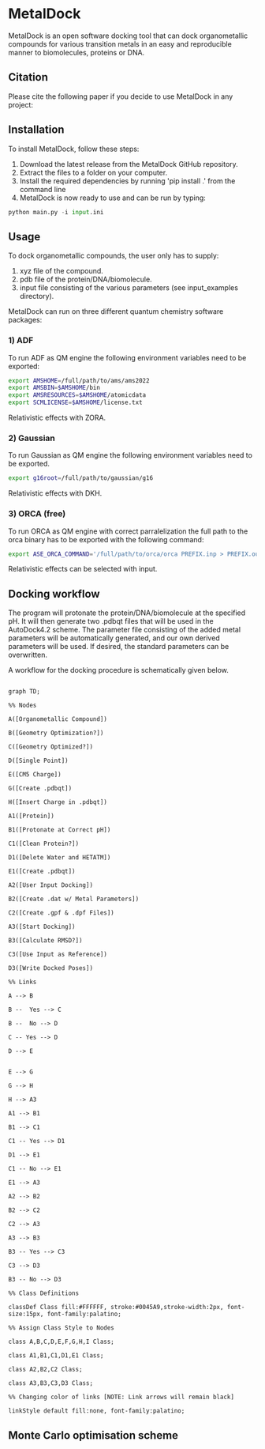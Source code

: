 
# MetalDock 

MetalDock is an open software docking tool that can dock organometallic compounds for various transition metals in an easy and reproducible manner to biomolecules, proteins or DNA.

## Citation

Please cite the following paper if you decide to use MetalDock in any project:


## Installation

To install MetalDock, follow these steps:

1. Download the latest release from the MetalDock GitHub repository.
2. Extract the files to a folder on your computer.
3. Install the required dependencies by running 'pip install .' from the command line
4. MetalDock is now ready to use and can be run by typing:
```python
python main.py -i input.ini 
```

## Usage
To dock organometallic compounds, the user only has to supply:
1) xyz file of the compound. 
2) pdb file of the protein/DNA/biomolecule.
3) input file consisting of the various parameters (see input_examples directory).

MetalDock can run on three different quantum chemistry software packages:
### 1) ADF 
To run ADF as QM engine the following environment variables need to be exported:
``` bash
export AMSHOME=/full/path/to/ams/ams2022
export AMSBIN=$AMSHOME/bin
export AMSRESOURCES=$AMSHOME/atomicdata
export SCMLICENSE=$AMSHOME/license.txt
```

Relativistic effects with ZORA.

### 2) Gaussian
To run Gaussian as QM engine the following environment variables need to be exported.
``` bash
export g16root=/full/path/to/gaussian/g16
```

Relativistic effects with DKH.

### 3) ORCA (free)
To run ORCA as QM engine with correct parralelization the full path to the orca binary has to be exported with the following command:
``` bash
export ASE_ORCA_COMMAND='/full/path/to/orca/orca PREFIX.inp > PREFIX.out'
```

Relativistic effects can be selected with input.

## Docking workflow
The program will protonate the protein/DNA/biomolecule at the specified pH. It will then generate two .pdbqt files that will be used in the AutoDock4.2 scheme. The parameter file consisting of the added metal parameters will be automatically generated, and our own derived parameters will be used. If desired, the standard parameters can be overwritten.

A workflow for the docking procedure is schematically given below.
```mermaid

graph TD;

%% Nodes

A([Organometallic Compound])

B([Geometry Optimization?])

C([Geometry Optimized?])

D([Single Point])

E([CM5 Charge])

G([Create .pdbqt])
  
H([Insert Charge in .pdbqt])
  
A1([Protein])

B1([Protonate at Correct pH])

C1([Clean Protein?])

D1([Delete Water and HETATM])

E1([Create .pdbqt])

A2([User Input Docking])

B2([Create .dat w/ Metal Parameters])

C2([Create .gpf & .dpf Files])

A3([Start Docking])

B3([Calculate RMSD?])

C3([Use Input as Reference])

D3([Write Docked Poses])

%% Links

A --> B

B --  Yes --> C

B --  No --> D

C -- Yes --> D

D --> E


E --> G

G --> H

H --> A3

A1 --> B1

B1 --> C1
  
C1 -- Yes --> D1

D1 --> E1

C1 -- No --> E1

E1 --> A3

A2 --> B2

B2 --> C2

C2 --> A3

A3 --> B3

B3 -- Yes --> C3

C3 --> D3

B3 -- No --> D3

%% Class Definitions

classDef Class fill:#FFFFFF, stroke:#0045A9,stroke-width:2px, font-size:15px, font-family:palatino;

%% Assign Class Style to Nodes

class A,B,C,D,E,F,G,H,I Class;

class A1,B1,C1,D1,E1 Class;

class A2,B2,C2 Class;

class A3,B3,C3,D3 Class;

%% Changing color of links [NOTE: Link arrows will remain black]

linkStyle default fill:none, font-family:palatino;
```


## Monte Carlo optimisation scheme 
